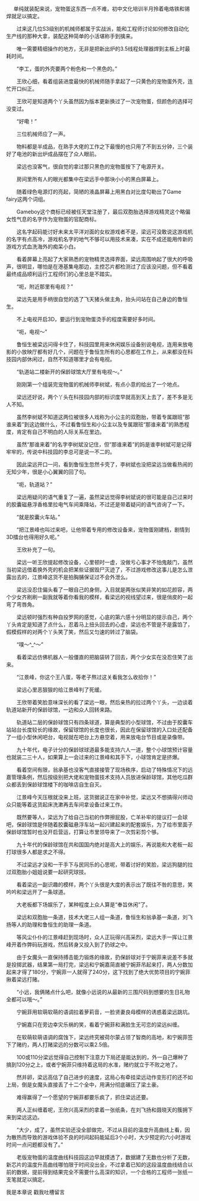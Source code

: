      单纯就装配来说，宠物蛋这东西一点不难，初中文化培训半月拎着电烙铁和锡焊就足以搞定。

　　过来这几位S3级别的机械师都属于实战派，能和工程师讨论如何修改自动化生产线的那种大拿，装配这种简单的小活堪称手到擒来。

　　唯一需要精细操作的地方，无非是把新出炉的3.5线程处理器焊到主板上时最耗时间。

　　“李工，蛋的外壳要两个粉色和一个黑色的。”

　　王欣心细，看着组装进度最快的机械师随手拿起了一只黄色的宠物蛋外壳，连忙开口纠正。

　　王欣可是知道两个丫头虽然因为版本更新换过了一次宠物蛋，但颜色的选择可没变过。

　　“好嘞！”

　　三位机械师应了一声。

　　物料都是半成品，在熟手大佬的工作之下最慢的也只用了不到五分钟，三个装好了电池的新出炉成品摆在了众人眼前。

　　梁远也没客气，很自觉的拿过那只黑色的宠物蛋按下了电源开关。

　　房间里所有人的眼光都集中在梁远手中那块小小的黑白屏幕上。

　　随着绿色电源灯的亮起，简陋的液晶屏幕上用黑白对比度勾勒出了Game fairy这两个词组。

　　Gameboy这个商标已经被任天堂注册了，最后双胞胎选择游戏精灵这个略偏女性气息的名字作为宠物蛋的官配商标。

　　这名字起码能讨好未来太平洋对面的女权游戏者不是，梁远可没敢说这游戏机的名字有点高冷，游戏机名字的地气不够可以用技术来凑，实在不成还能用传新的游戏方式血洗海外的痴呆小白。

　　看着屏幕上亮起了大家熟悉的宠物精灵选择界面，梁远周围响起了很大的呼吸声，很明显，哪怕是在港基集电那边，主控芯片都检测过了应该没问题，但不看着最终成品顺利运行工程师们的心里总是不踏实。

　　“呃，附近那里有电视？”

　　梁远先是用手柄很自觉的选了飞天猪头做主角，抬头问站在自己身边的鲁恒生。

　　不上电视开启3D，要运行到宠物蛋烫手的程度需要好多时间。

　　“呃，电视～”

　　鲁恒生被梁远问得卡住了，科技园里用来休闲娱乐设备别说电视，连用来放电影的小放映厅都有好几个，问题在于鲁恒生所有的心思都在工作上，从来都没在科技园内部休闲过，自然不知道哪里才会有电视。

　　“轨道站二楼新开的保龄球馆大厅里有电视～。”

　　刚刚第一个组装完宠物蛋的机械师李树斌，有点小意的给出了一个地点。

　　梁远还好说，两个丫头在科技园内部的标识度早就高到天上去了，差不多是无人不知。

　　虽然李树斌不知道这两位被很多人戏称为小公主的双胞胎，带着专属跟班“那谁来着”到这边做什么，不过看鲁恒生和小公主以及专属跟班“那谁来着”的熟悉程度，肯定有自己不明白的人际关系在里边。

　　虽然“那谁来着”的名字李树斌没记住，但“那谁来着”的妈是谁李树斌可是记得牢牢的，传说中科技园的李总可是说一不二的。

　　因此梁远开口一问，看到鲁恒生忽然卡壳了，李树斌也没把梁远当做看热闹的无知少年，很是小心翼翼的回了句。

　　“呃，轨道站？”

　　梁远用疑问的语气重复了一遍，虽然梁远觉得李树斌说的很可能是自己过来时的胶囊磁悬浮香格里拉电气车间乘降站，不过还是带着疑问的语气咨询了一下。

　　“就是胶囊火车站。”

　　“把江景峰也叫过来吧，让他带着专用的修改设备来，宠物蛋刚建档，剧情到3D擂台也得用好久呢。”

　　王欣补充了一句。

　　梁远一听王欣提起修改设备，心里顿时一虚，没做亏心事才不怕鬼敲门，虽然当初梁远借着换外壳的机会把某些证据毁尸灭迹了，不过游戏修改这事儿是怎么泄露出去的，江景峰这货不是拍胸脯保证过不会外泄么。

　　梁远没忍住偏头看了一眼自己的身侧，入目就是两张似笑非笑的如花颜容，两个少女齐刷刷一副我就等着你看我的模样，看梁远的视线望过来，很是俏皮的一起弯了弯唇角。

　　梁远顿时强烈有种自投罗网的感觉，心底的第六感十分明显的提示自己，两个丫头肯定是知道了点什么，忍着马上扭头回去的心虚，梁远也不管是不是露馅了，假模假样的对两个丫头笑了笑，然后又匀速的转过了脑袋。

　　“噗～^\_^～”

　　看着梁远仿佛机器人一般僵直的把脑袋转了回去，两个少女实在没忍住笑了出来。

　　“江景峰，你这个王八蛋，等老子熬过这关看我怎么收拾你！”

　　梁远心里恶狠狠的给江景峰判了死缓。

　　王欣带着笑脸意味深长的看了梁远一眼，然后亲热的拉过两个丫头，一边谈着轨道站新开的保龄球馆，一边和众人回转来路。

　　轨道站二层的保龄球馆只有四条球道，算是典型的小型球馆，不过由于胶囊车站站台长度较长的缘故，保留球馆的长度也很长，因此在保留球馆的入口处还配备了一组小型休闲吧台，电视就在吧台上方悬空着，用来放电台节目或是录像带。

　　九十年代，电子计分的保龄球球道最多能支持六人一道，整个小球馆预计容量也就装二三十人，如果算上一会过来的江景峰和其手下，小球馆肯定是挤爆。

　　看着空间有限，翁承基也没客气直接接管了现场秩序，启动了特殊情况下的远嘉管理条例，然后按级别把大佬和宠物蛋技术支持人员放进保龄球馆，其他吃瓜群众都丢到保龄球馆楼下的咖啡店自生自灭。

　　江景峰今天压根就没来上班，这货据说正在家中补觉，梁远又不想搞得兴师动众只能等着这货起床洗漱再去车间拿设备过来工作。

　　既然要等人，梁远为了给自己当初的作弊擦屁股，亡羊补牢的提议打一会球吧，保龄球馆是伴随着胶囊磁悬浮车站一起兴建起来的配套娱乐，为了给市里面子保龄球馆暂时也没开启营运，打算让市里领导来了一次剪彩剪个够。

　　九十年代的保龄球馆在共和国国内绝对是高大上的娱乐，再说能和大老板一起打球很多人都是求之不得。

　　不过梁远才没和一干手下与民同乐的心思呢，带着讨好的笑脸，梁远狗腿的拉过双胞胎小姐姐说要一起研究球技。

　　看着梁远一副识趣的模样，两个丫头很是大度的表示出了既往不咎的意思，笑吟吟和梁远开了一条球道。

　　大老板都下场娱乐了，某种程度上众人算是“奉旨休闲”了。

　　梁远和双胞胎一条道，技术大佬三人组一条道，鲁恒生和翁承基一条道，刘飞扬等人的助理和鲁恒生的助理一条道。

　　等风尘仆仆的江景峰赶到现场时，众人正玩得兴高采烈，梁远大手一挥让江景峰开着作弊码玩游戏，然后转身又投入到了扔球之中。

　　由于女魔头一直保持搏击能力锻炼的缘故，扔保龄球对于宁婉菲来说差不多就是投掷武器，结果第一局打完，梁远和宁婉嘉简直被宁婉菲吊起来打，两人分数加起来才得了180分，宁婉菲一人就得了240分，这下找到了绝大优势项目的宁婉菲揪着梁远打赌。

　　“小远，我俩赌点什么吧，就像小远说的从最新的三围尺码到想要的生日礼物全都可以哦～。”

　　宁婉菲用软萌软萌的语调拉着萝莉音，一脸贤妻良母模样的诱惑着梁远跳坑。

　　宁婉嘉只在旁边幸灾乐祸的笑，看着宁婉菲和满脸生无可恋的梁远纠缠。

　　在软萌软萌语调的腐蚀下，梁远终究被荷尔蒙占领了智商的高地，和宁婉菲签下了赌约，两人打赌梁远的分数可以乘2.5倍。

　　100或110分梁远觉得自己控制下注意力下局还是能达到的，外一自己爆种了搞到120分之上，或者宁婉菲只维持着这局的水准，赌约就立于不败之地了。

　　然并卵，梁远高估了自己进步的速度，这局心有牵挂梁远动作变形打的还不如上局，倒是女魔头直接丢了十二个全中，用满分彻底碾压了梁土豪。

　　难得赢得了一个愿望的宁婉菲都要乐疯了，抓住梁远还要。

　　两人正纠缠着呢，王欣兴高采烈的拿着一张纸条，在刘飞扬和聂晓天的簇拥下来到梁远这边。

　　“大少，成了，虽然实验还没全部做完，不过从目前的温度升高曲线上看，因为散热而导致的游戏体验不良的时间起码能延后3个小时，大少预定的六小时游戏时间一点问题都没有了。”

　　老版宠物蛋的温度曲线科技园这边早就摸透了，数据建了无数也分析了无数，新芯片的温度升高曲线哪怕限于时间没出全，不过拿着已知的这段温度曲线结合以前的数据，提前得到结果完全不需要什么高深的知识，一个合格的工程师一张纸一支笔就足以搞定。

我是本章说 戳我吐槽留言